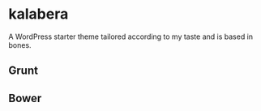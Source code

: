 # kalabera
A WordPress starter theme tailored according to my taste and is based in bones.

## Grunt

## Bower